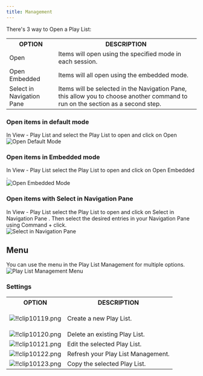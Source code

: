 ```yaml
---
title: Management
---
```

There's 3 way to Open a Play List: 

<table>
	<tr>
		<th>
OPTION 
		</th>
		<th>
DESCRIPTION 
		</th>
	</tr>
	<tr>
		<td>
Open 
		</td>
		<td>
Items will open using the specified mode in each session. 
		</td>
	</tr>
	<tr>
		<td>
Open Embedded 
		</td>
		<td>
Items will all open using the embedded mode. 
		</td>
	</tr>
	<tr>
		<td>
Select in Navigation Pane 
		</td>
		<td>
Items will be selected in the Navigation Pane, this allow you to choose another command to run on the section as a second step. 
		</td>
	</tr>
</table>

### Open items in default mode 

In View - Play List and   select the Play List to open and click on Open  
![Open Default Mode](/img/en/rdm/mac/clip10115.png) 

### Open items in Embedded mode 

In View - Play List   select the Play List to open and click on Open Embedded .  
![Open Embedded Mode](/img/en/rdm/mac/clip10116.png) 

### Open items with Select in Navigation Pane 

In View - Play List select the Play List to open and click on Select in   Navigation Pane . Then select the desired entries in your Navigation Pane using Command + click.  
![Select in Navigation Pane](/img/en/rdm/mac/clip10117.png) 

## Menu 

You can use the menu in the Play List Management for multiple options.  
![Play List Management Menu](/img/en/rdm/mac/clip10118.png) 

### Settings 

<table>
	<tr>
		<th>
OPTION 
		</th>
		<th>
DESCRIPTION 
		</th>
	</tr>
	<tr>
		<td>

![!!clip10119.png](/img/en/rdm/mac/clip10119.png) 
		</td>
		<td>
Create a new Play List. 
		</td>
	</tr>
	<tr>
		<td>
![!!clip10120.png](/img/en/rdm/mac/clip10120.png) 
		</td>
		<td>
Delete an existing Play List. 
		</td>
	</tr>
	<tr>
		<td>
![!!clip10121.png](/img/en/rdm/mac/clip10121.png) 
		</td>
		<td>
Edit the selected Play List. 
		</td>
	</tr>
	<tr>
		<td>
![!!clip10122.png](/img/en/rdm/mac/clip10122.png) 
		</td>
		<td>
Refresh your Play List Management. 
		</td>
	</tr>
	<tr>
		<td>
![!!clip10123.png](/img/en/rdm/mac/clip10123.png) 
		</td>
		<td>
Copy the selected Play List. 
		</td>
	</tr>
</table>


